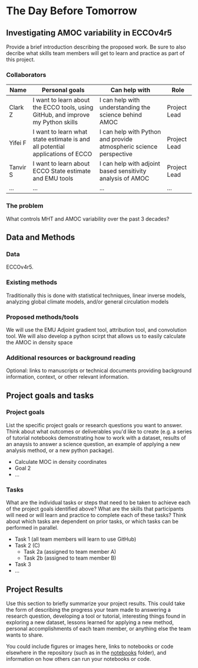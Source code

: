 # The Day Before Tomorrow

## Investigating AMOC variability in ECCOv4r5

Provide a brief introduction describing the proposed work. Be sure to also decribe what skills team members will get to learn and practice as part of this project.

### Collaborators

| Name | Personal goals | Can help with | Role |
| ------------- | ------------- | ------------- | ------------- |
| Clark Z | I want to learn about the ECCO tools, using GitHub, and improve my Python skills | I can help with understanding the science behind AMOC | Project Lead |
| Yifei F | I want to learn what state estimate is and all potential applications of ECCO | I can help with Python and provide atmospheric science perspective | Project Lead |
| Tanvir S | I want to learn about ECCO State estimate and EMU tools | I can help with adjoint based sensitivity analysis of AMOC | Project Lead |
| ... | ... | ... | ... |

### The problem
 
What controls MHT and AMOC variability over the past 3 decades?

## Data and Methods

### Data
ECCOv4r5. 

### Existing methods

Traditionally this is done with statistical techniques, linear inverse models, analyzing global climate models, and/or general circulation models

### Proposed methods/tools

We will use the EMU Adjoint gradient tool, attribution tool, and convolution tool.
We will also develop a python scirpt that allows us to easily calculate the AMOC in density space

### Additional resources or background reading

Optional: links to manuscripts or technical documents providing background information, context, or other relevant information.

## Project goals and tasks

### Project goals

List the specific project goals or research questions you want to answer. Think about what outcomes or deliverables you'd like to create (e.g. a series of tutorial notebooks demonstrating how to work with a dataset, results of an anaysis to answer a science question, an example of applying a new analysis method, or a new python package).

* Calculate MOC in density coordinates
* Goal 2
* ...

### Tasks

What are the individual tasks or steps that need to be taken to achieve each of the project goals identified above? What are the skills that participants will need or will learn and practice to complete each of these tasks? Think about which tasks are dependent on prior tasks, or which tasks can be performed in parallel.

* Task 1 (all team members will learn to use GitHub)
* Task 2 (C)
  * Task 2a (assigned to team member A)
  * Task 2b (assigned to team member B)
* Task 3
* ...

## Project Results

Use this section to briefly summarize your project results. This could take the form of describing the progress your team made to answering a research question, developing a tool or tutorial, interesting things found in exploring a new dataset, lessons learned for applying a new method, personal accomplishments of each team member, or anything else the team wants to share.

You could include figures or images here, links to notebooks or code elsewhere in the repository (such as in the [notebooks](notebooks/) folder), and information on how others can run your notebooks or code.
